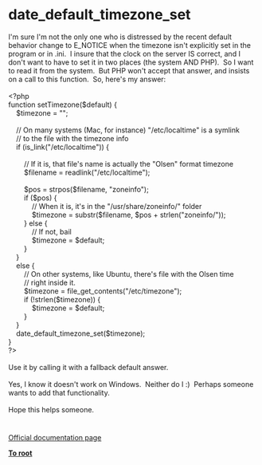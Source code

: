# date_default_timezone_set




<div class="phpcode"><span class="html">
I&apos;m sure I&apos;m not the only one who is distressed by the recent default behavior change to E_NOTICE when the timezone isn&apos;t explicitly set in the program or in .ini.&#xA0; I insure that the clock on the server IS correct, and I don&apos;t want to have to set it in two places (the system AND PHP).&#xA0; So I want to read it from the system.&#xA0; But PHP won&apos;t accept that answer, and insists on a call to this function.&#xA0; So, here&apos;s my answer:<br><br><span class="default">&lt;?php<br> </span><span class="keyword">function </span><span class="default">setTimezone</span><span class="keyword">(</span><span class="default">$default</span><span class="keyword">) {<br>&#xA0; &#xA0; </span><span class="default">$timezone </span><span class="keyword">= </span><span class="string">&quot;&quot;</span><span class="keyword">;<br>&#xA0; &#xA0; <br>&#xA0; &#xA0; </span><span class="comment">// On many systems (Mac, for instance) &quot;/etc/localtime&quot; is a symlink<br>&#xA0; &#xA0; // to the file with the timezone info<br>&#xA0; &#xA0; </span><span class="keyword">if (</span><span class="default">is_link</span><span class="keyword">(</span><span class="string">&quot;/etc/localtime&quot;</span><span class="keyword">)) {<br>&#xA0; &#xA0; &#xA0; &#xA0; <br>&#xA0; &#xA0; &#xA0; &#xA0; </span><span class="comment">// If it is, that file&apos;s name is actually the &quot;Olsen&quot; format timezone<br>&#xA0; &#xA0; &#xA0; &#xA0; </span><span class="default">$filename </span><span class="keyword">= </span><span class="default">readlink</span><span class="keyword">(</span><span class="string">&quot;/etc/localtime&quot;</span><span class="keyword">);<br>&#xA0; &#xA0; &#xA0; &#xA0; <br>&#xA0; &#xA0; &#xA0; &#xA0; </span><span class="default">$pos </span><span class="keyword">= </span><span class="default">strpos</span><span class="keyword">(</span><span class="default">$filename</span><span class="keyword">, </span><span class="string">&quot;zoneinfo&quot;</span><span class="keyword">);<br>&#xA0; &#xA0; &#xA0; &#xA0; if (</span><span class="default">$pos</span><span class="keyword">) {<br>&#xA0; &#xA0; &#xA0; &#xA0; &#xA0; &#xA0; </span><span class="comment">// When it is, it&apos;s in the &quot;/usr/share/zoneinfo/&quot; folder<br>&#xA0; &#xA0; &#xA0; &#xA0; &#xA0; &#xA0; </span><span class="default">$timezone </span><span class="keyword">= </span><span class="default">substr</span><span class="keyword">(</span><span class="default">$filename</span><span class="keyword">, </span><span class="default">$pos </span><span class="keyword">+ </span><span class="default">strlen</span><span class="keyword">(</span><span class="string">&quot;zoneinfo/&quot;</span><span class="keyword">));<br>&#xA0; &#xA0; &#xA0; &#xA0; } else {<br>&#xA0; &#xA0; &#xA0; &#xA0; &#xA0; &#xA0; </span><span class="comment">// If not, bail<br>&#xA0; &#xA0; &#xA0; &#xA0; &#xA0; &#xA0; </span><span class="default">$timezone </span><span class="keyword">= </span><span class="default">$default</span><span class="keyword">;<br>&#xA0; &#xA0; &#xA0; &#xA0; }<br>&#xA0; &#xA0; }<br>&#xA0; &#xA0; else {<br>&#xA0; &#xA0; &#xA0; &#xA0; </span><span class="comment">// On other systems, like Ubuntu, there&apos;s file with the Olsen time<br>&#xA0; &#xA0; &#xA0; &#xA0; // right inside it.<br>&#xA0; &#xA0; &#xA0; &#xA0; </span><span class="default">$timezone </span><span class="keyword">= </span><span class="default">file_get_contents</span><span class="keyword">(</span><span class="string">&quot;/etc/timezone&quot;</span><span class="keyword">);<br>&#xA0; &#xA0; &#xA0; &#xA0; if (!</span><span class="default">strlen</span><span class="keyword">(</span><span class="default">$timezone</span><span class="keyword">)) {<br>&#xA0; &#xA0; &#xA0; &#xA0; &#xA0; &#xA0; </span><span class="default">$timezone </span><span class="keyword">= </span><span class="default">$default</span><span class="keyword">;<br>&#xA0; &#xA0; &#xA0; &#xA0; }<br>&#xA0; &#xA0; }<br>&#xA0; &#xA0; </span><span class="default">date_default_timezone_set</span><span class="keyword">(</span><span class="default">$timezone</span><span class="keyword">);<br> }<br></span><span class="default">?&gt;<br></span><br>Use it by calling it with a fallback default answer.<br><br>Yes, I know it doesn&apos;t work on Windows.&#xA0; Neither do I :)&#xA0; Perhaps someone wants to add that functionality.<br><br>Hope this helps someone.</span>
</div>
  

#

[Official documentation page](https://www.php.net/manual/en/function.date-default-timezone-set.php)

**[To root](/README.md)**